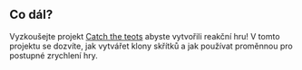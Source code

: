 ## Co dál?

Vyzkoušejte projekt [Catch the teots](https://projects.raspberrypi.org/en/projects/catch-the-dots) abyste vytvořili reakční hru! V tomto projektu se dozvíte, jak vytvářet klony skřítků a jak používat proměnnou pro postupné zrychlení hry.